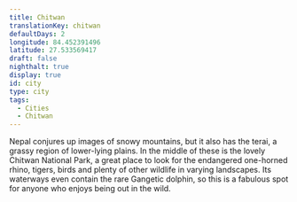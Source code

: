 ```yaml
---
title: Chitwan
translationKey: chitwan
defaultDays: 2
longitude: 84.452391496
latitude: 27.533569417
draft: false
nighthalt: true
display: true
id: city
type: city
tags:
  - Cities
  - Chitwan
---
```

Nepal conjures up images of snowy mountains, but it also has the terai, a grassy region of lower-lying plains. In the middle of these is the lovely Chitwan National Park, a great place to look for the endangered one-horned rhino, tigers, birds and plenty of other wildlife in varying landscapes. Its waterways even contain the rare Gangetic dolphin, so this is a fabulous spot for anyone who enjoys being out in the wild.
